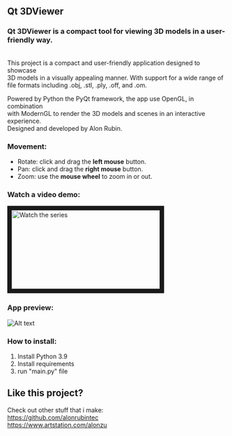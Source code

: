## Qt 3DViewer
### Qt 3DViewer is a compact tool for viewing 3D models in a user-friendly way. 

<br>This project is a compact and user-friendly application designed to showcase 
<br>3D models in a visually appealing manner. With support for a wide range of 
<br>file formats including .obj, .stl, .ply, .off, and .om.

Powered by Python the PyQt framework, the app use OpenGL, in combination 
<br>with ModernGL to render the 3D models and scenes in an interactive experience.
<br>Designed and developed by Alon Rubin.


### Movement:
- Rotate:  click and drag the <b>left mouse</b> button.
- Pan: click and drag the <b>right mouse</b> button.
- Zoom: use the <b>mouse wheel</b> to zoom in or out.

### Watch a video demo:

<a href="https://www.youtube.com/watch?v=ZwK2B9AODtw&ab_channel=ALONZUBINA" target="_blank">
<img src="https://i.ytimg.com/an_webp/ZwK2B9AODtw/mqdefault_6s.webp?du=3000&sqp=CNTB6Z4G&rs=AOn4CLCHnn6Hr9zfh7cAxOX0AsEJMwo2Yg" alt="Watch the series" width="340" height="180" border="10" />
</a>

### App preview:
![Alt text](https://github.com/alonrubintec/3DViewer/blob/master/resource/app_preview.PNG?raw=true "app_preview.png")

### How to install:

1. Install Python 3.9
2. Install requirements
3. run "main.py" file

## Like this project?

Check out other stuff that i make:
<br>https://github.com/alonrubintec
<br>https://www.artstation.com/alonzu
